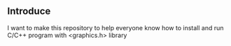 ## Introduce

I want to make this repository to help everyone know how to install and run C/C++ program with <graphics.h> library